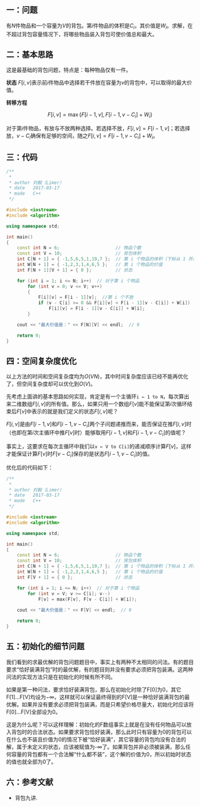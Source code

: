 ## 一：问题

有$N$件物品和一个容量为$V$的背包。第$i$件物品的体积是$C_i$，其价值是$W_i$。求解，在不超过背包容量情况下，将哪些物品装入背包可使价值总和最大。

## 二：基本思路

这是最基础的背包问题，特点是：每种物品仅有一件。

**状态** $F[i,v]$表示前$i$件物品中选择若干件放在容量为$v$的背包中，可以取得的最大价值。

**转移方程** 

$$
F[i,v]=\max \{F[i−1,v],F[i−1,v−C_i]+W_i\}
$$

对于第$i$件物品，有放与不放两种选择。若选择不放，$F[i,v]=F[i−1,v]$；若选择放，$v−C_i$确保有足够的空间，随之$F[i,v]=F[i−1,v−C_i]+W_i$。


<!--more-->


## 三：代码
```c++
/**
 *
 * author 刘毅（Limer）
 * date   2017-03-17
 * mode   C++
 */

#include <iostream>
#include <algorithm>

using namespace std;

int main()
{
	const int N = 6;                     // 物品个数
	const int V = 10;                    // 背包体积
	int C[N + 1] = { -1,5,6,5,1,19,7 };  // 第 i 个物品的体积（下标从 1 开始）
	int W[N + 1] = { -1,2,3,1,4,6,5 };   // 第 i 个物品的价值
	int F[N + 1][V + 1] = { 0 };         // 状态

	for (int i = 1; i <= N; i++)  // 对于第 i 个物品
		for (int v = 0; v <= V; v++)
		{
			F[i][v] = F[i - 1][v];  //第 i 个不放
			if (v - C[i] >= 0 && F[i][v] < F[i - 1][v - C[i]] + W[i])  // 如果比它大，再放第 i 个
				F[i][v] = F[i - 1][v - C[i]] + W[i];
		}

	cout << "最大价值是：" << F[N][V] << endl;  // 9

	return 0;
}
```
## 四：空间复杂度优化
以上方法的时间和空间复杂度均为$O(VN)$，其中时间复杂度应该已经不能再优化了，但空间复杂度却可以优化到$O(V)$。

先考虑上面讲的基本思路如何实现，肯定是有一个主循环`i ← 1 to N`，每次算出来二维数组$F[i,v]$的所有值。那么，如果只用一个数组$F[v]$能不能保证第$i$次循环结束后$F[v]$中表示的就是我们定义的状态$F[i,v]$呢？

$F[i,v]$是由$F[i−1,v]$和$F[i−1,v−C_i]$两个子问题递推而来，能否保证在推$F[i,v]$时（也即在第$i$次主循环中推$F[v]$时）能够取用$F[i−1,v]$和$F[i−1,v−C_i]$的值呢？

事实上，这要求在每次主循环中我们以`v ← V to C[i]`的递减顺序计算$F[v]$，这样才能保证计算$F[v]$时$F[v−C_i]$保存的是状态$F[i−1,v−C_i]$的值。

优化后的代码如下：
```c++
/**
 *
 * author 刘毅（Limer）
 * date   2017-03-17
 * mode   C++
 */

#include <iostream>
#include <algorithm>

using namespace std;

int main()
{
	const int N = 6;                     // 物品个数
	const int V = 10;                    // 背包体积
	int C[N + 1] = { -1,5,6,5,1,19,7 };  // 第 i 个物品的体积（下标从 1 开始）
	int W[N + 1] = { -1,2,3,1,4,6,5 };   // 第 i 个物品的价值
	int F[V + 1] = { 0 };                // 状态

	for (int i = 1; i <= N; i++)  // 对于第 i 个物品
		for (int v = V; v >= C[i]; v--)
			F[v] = max(F[v], F[v - C[i]] + W[i]);
		
	cout << "最大价值是：" << F[V] << endl;  // 9

	return 0;
}
```
## 五：初始化的细节问题

我们看到的求最优解的背包问题题目中，事实上有两种不太相同的问法。有的题目要求“恰好装满背包”时的最优解，有的题目则并没有要求必须把背包装满。这两种问法的实现方法只是在初始化的时候有所不同。

如果是第一种问法，要求恰好装满背包，那么在初始化时除了F[0]为0，其它F[1]...F[V]均设为−∞，这样就可以保证最终得到的F[V]是一种恰好装满背包的最优解。如果并没有要求必须把背包装满，而是只希望价格尽量大，初始化时应该将F[0]...F[V]全部设为0。

这是为什么呢？可以这样理解：初始化的F数组事实上就是在没有任何物品可以放入背包时的合法状态。如果要求背包恰好装满，那么此时只有容量为0的背包可以在什么也不装且价值为0的情况下被“恰好装满”，其它容量的背包均没有合法的解，属于未定义的状态，应该被赋值为-∞了。如果背包并非必须被装满，那么任何容量的背包都有一个合法解“什么都不装”，这个解的价值为0，所以初始时状态的值也就全部为0了。

## 六：参考文献

- 背包九讲.
